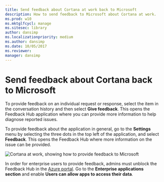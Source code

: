 ```yaml
---
title: Send feedback about Cortana at work back to Microsoft
description: How to send feedback to Microsoft about Cortana at work.
ms.prod: w10
ms.mktglfcycl: manage
ms.sitesec: library
author: dansimp
ms.localizationpriority: medium
ms.author: dansimp
ms.date: 10/05/2017
ms.reviewer: 
manager: dansimp
---
```


# Send feedback about Cortana back to Microsoft

To provide feedback on an individual request or response, select the item in the conversation history and then select **Give feedback**. This opens the Feedback Hub application where you can provide more information to help diagnose reported issues.

To provide feedback about the application in general, go to the **Settings** menu by selecting the three dots in the top left of the application, and select **Feedback**. This opens the Feedback Hub where more information on the issue can be provided.

![Cortana at work, showing how to provide feedback to Microsoft](../images/cortana-feedback.png)

In order for enterprise users to provide feedback, admins must unblock the Feedback Hub in the [Azure portal](https://portal.azure.com/). Go to the **Enterprise applications section** and enable **Users can allow apps to access their data**.